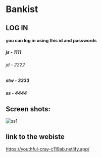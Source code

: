 # Bankist

## LOG IN 
 #### you can log in using this id and passwords 
##### js - 1111
 ###### jd - 2222
##### stw - 3333
  ##### ss - 4444

## Screen shots:

![ss1](https://i.ibb.co/fGPwVLT/Screenshot-64.png)

## link to the webiste 
 https://youthful-cray-c119ab.netlify.app/
